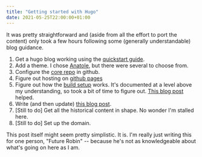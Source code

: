 ```yaml
---
title: "Getting started with Hugo"
date: 2021-05-25T22:00:00+01:00
---
```


It was pretty straightforward and (aside from all the effort to port the content) only took a few hours following some (generally understandable) blog guidance.

1. Get a hugo blog working using the [quickstart guide](https://gohugo.io/getting-started/quick-start/).
2. Add a theme. I chose [Anatole](https://themes.gohugo.io/anatole/), but there were several to choose from.
3. Configure the [core repo](https://github.com/rjc123/robincarswell.com) in github.
4. Figure out hosting on [github pages](https://gohugo.io/hosting-and-deployment/hosting-on-github/)
5. Figure out how the [build setup](https://github.com/peaceiris/actions-hugo) works. It's documented at a level above my understanding, so took a bit of time to figure out. [This blog post](https://medium.com/zendesk-engineering/a-github-actions-workflow-to-generate-publish-your-hugo-website-f36375e56cf7) helped.
6. Write (and then update) [this blog post](/posts/getting-started-with-hugo/).
7. [Still to do] Get all the historical content in shape. No wonder I'm stalled here.
8. [Still to do] Set up the domain.

This post itself might seem pretty simplistic. It is. I'm really just writing this for one person, "Future Robin" -- because he's not as knowledgeable about what's going on here as I am.
